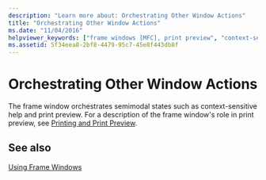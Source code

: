 ```yaml
---
description: "Learn more about: Orchestrating Other Window Actions"
title: "Orchestrating Other Window Actions"
ms.date: "11/04/2016"
helpviewer_keywords: ["frame windows [MFC], print preview", "context-sensitive Help [MFC], frame windows", "print preview [MFC], and frame windows", "frame windows [MFC], context-sensitive Help", "frame windows [MFC], semimodal states", "context-sensitive Help [MFC]"]
ms.assetid: 5f34eea8-2bf8-4479-95c7-45e8f443db8f
---
```

# Orchestrating Other Window Actions

The frame window orchestrates semimodal states such as context-sensitive help and print preview. For a description of the frame window's role in print preview, see [Printing and Print Preview](printing-and-print-preview.md).

## See also

[Using Frame Windows](using-frame-windows.md)

